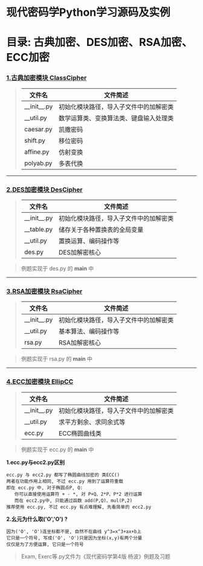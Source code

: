 # 现代密码学Python学习源码及实例
# 目录: 古典加密、DES加密、RSA加密、ECC加密


### [1.古典加密模块 ClassCipher][1]
> 文件名|文件简述
> --|--
> \_\_init\_\_.py|  初始化模块路径，导入子文件中的加解密类
> __util.py     |   数学运算类、变换算法类、键盘输入处理类
> caesar.py     |   凯撒密码
> shift.py      |   移位密码
> affine.py     |   仿射变换
> polyab.py     |   多表代换


---
### [2.DES加密模块 DesCipher][2]
> 文件名|文件简述
> --|--
> \_\_init\_\_.py|  初始化模块路径，导入子文件中的加解密类
> __table.py    |   储存关于各种置换表的全局变量  
> __util.py     |   置换运算、编码操作等   
> des.py        |   DES加解密核心  

> 例题实现于 des.py 的 __main__ 中


---
### [3.RSA加密模块 RsaCipher][3]
> 文件名|文件简述
> --|--
> \_\_init\_\_.py|  初始化模块路径，导入子文件中的加解密类
> __util.py     |   基本算法、编码操作等  
> rsa.py        |   RSA加解密核心  

> 例题实现于 rsa.py 的 __main__ 中


---
### [4.ECC加密模块 EllipCC][4]
> 文件名|文件简述
> --|--
> \_\_init\_\_.py|  初始化模块路径，导入子文件中的加解密类
> __util.py     |   求平方剩余、求同余式等  
> ecc.py        |   ECC椭圆曲线类 

> 例题实现于 ecc.py 的 __main__ 中  

**1.ecc.py与ecc2.py区别**  

    ecc.py 与 ecc2.py 都写了椭圆曲线加密的 类ECC()
    两者在功能作用上相同, 不过 ecc.py 用到了运算符重载
    即在 ecc.py 中, 对于椭圆点P, Q:
       你可以直接使用运算符 + - *, 对 P+Q、2*P、P*2 进行运算
       而在 ecc2.py中, 只能通过函数 add(P,Q)、mul(P,2)
    推荐使用 ecc.py, 不过 ecc.py 有点难理解, 先看简单的 ecc2.py

**2.幺元为什么取('O','O') ?**  

    因为('O', 'O')连坐标都不是, 自然不在曲线 y^3=x^3+ax+b上
    它只是一个符号, 写成('O', 'O')只是因为坐标(x,y)有两个分量
    仅仅是为了方便运算, 它只是一个符号
        
> Exam, Exerc等.py文件为《现代密码学第4版 杨波》例题及习题


[1]: https://blog.csdn.net/Alpherkin/article/details/121021025
[2]: https://blog.csdn.net/Alpherkin/article/details/121198150
[3]: https://blog.csdn.net/Alpherkin/article/details/121265516
[4]: https://blog.csdn.net/Alpherkin/article/details/121265516
